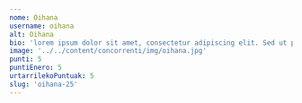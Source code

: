 ```yaml
---
nome: Oihana
username: oihana
alt: Oihana
bio: 'lorem ipsum dolor sit amet, consectetur adipiscing elit. Sed ut purus eget'
image: '../../content/concorrenti/img/oihana.jpg'
punti: 5
puntiEnero: 5
urtarrilekoPuntuak: 5
slug: 'oihana-25'
---
```

